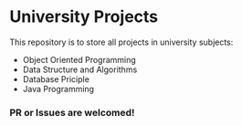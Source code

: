 # University Projects

This repository is to store all projects in university subjects:
- Object Oriented Programming
- Data Structure and Algorithms
- Database Priciple
- Java Programming

### PR or Issues are welcomed! 
